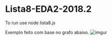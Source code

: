 # Lista8-EDA2-2018.2
To run use node lista8.js

Exemplo feito com base no grafo abaixo.
![imgur](http://graphonline.ru/tmp/saved/Mv/MvzUEhjSBNTqMkdP.png)
